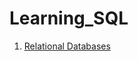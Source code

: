# Learning_SQL
 
<!-- Add Link -->

1. [Relational Databases](https://github.com/Shubham-Choudhury/Learning_SQL/blob/main/1%20Relational%20Database.md)